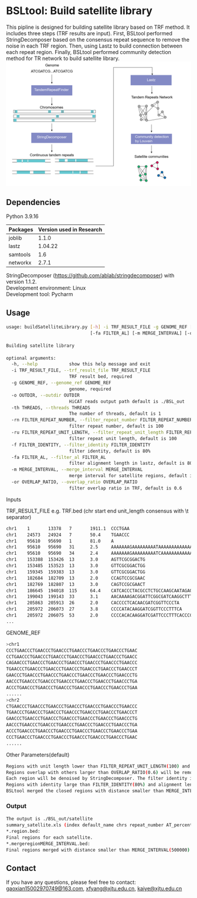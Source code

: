 # BSLtool: Build satellite library
This pipline is designed for building satellite library based on TRF method. It includes three steps (TRF results are input). First, BSLtool performed StringDecomposer based on the consensus repeat sequence to remove the noise in each TRF region. Then, using Lastz to build connection between each repeat region. Finally, BSLtool performed community detection method for TR network to build satellite library.
![img.png](img.png)
## Dependencies
Python 3.9.16

Packages  | Version used in Research|
--------- | --------|
joblib  | 1.1.0 |
lastz  | 1.04.22 |
samtools  | 1.6 |
networkx  | 2.7.1 |

StringDecomposer (https://github.com/ablab/stringdecomposer) with version 1.1.2.   
Development environment: Linux  
Development tool: Pycharm
## Usage
```Bash
usage: buildSatelliteLibrary.py [-h] -i TRF_RESULT_FILE -g GENOME_REF [-o OUTDIR] [-th THREADS] [-rn FILTER_REPEAT_NUMBER] [-ru FILTER_REPEAT_UNIT_LENGTH] [-f FILTER_IDENTITY]
                                [-fa FILTER_AL] [-m MERGE_INTERVAL] [-or OVERLAP_RATIO]

Building satellite library

optional arguments:
  -h, --help            show this help message and exit
  -i TRF_RESULT_FILE, --trf_result_file TRF_RESULT_FILE
                        TRF result bed, required
  -g GENOME_REF, --genome_ref GENOME_REF
                        genome, required
  -o OUTDIR, --outdir OUTDIR
                        HiCAT reads output path default is ./BSL_out
  -th THREADS, --threads THREADS
                        The number of threads, default is 1
  -rn FILTER_REPEAT_NUMBER, --filter_repeat_number FILTER_REPEAT_NUMBER
                        filter repeat number, default is 100
  -ru FILTER_REPEAT_UNIT_LENGTH, --filter_repeat_unit_length FILTER_REPEAT_UNIT_LENGTH
                        filter repeat unit length, default is 100
  -f FILTER_IDENTITY, --filter_identity FILTER_IDENTITY
                        filter identity, default is 80%
  -fa FILTER_AL, --filter_al FILTER_AL
                        filter alignment length in lastz, default is 80%
  -m MERGE_INTERVAL, --merge_interval MERGE_INTERVAL
                        merge interval for satellite regions, default is 500K
  -or OVERLAP_RATIO, --overlap_ratio OVERLAP_RATIO
                        filter overlap ratio in TRF, default is 0.6

```
Inputs

TRF_RESULT_FILE e.g. TRF.bed (chr start end unit_length consensus with \t separator) 
```Bash
chr1    1       13378   7       1911.1  CCCTGAA
chr1    24573   24924   7       50.4    TGAACCC
chr1    95610   95690   1       81.0    A
chr1    95610   95690   31      2.5     AAAAAAAGAAAAAAAAATAAAAAAAAAAAAA
chr1    95610   95690   34      2.4     AAAAAAAGAAAAAAAAATCAAAAAAAAAAAAAGA
chr1    153388  153426  13      3.0     AGTTCGCGGACTG
chr1    153485  153523  13      3.0     GTTCGCGGACTGG
chr1    159345  159383  13      3.0     GTTCGCGGACTGG
chr1    182684  182709  13      2.0     CCAGTCCGCGAAC
chr1    182769  182807  13      3.0     CAGTCCGCGAACT
chr1    186645  194018  115     64.4    CATCACCCTACGCCTCTGCCAAGCAATAGAGCAAACTGGGAATCACCCCACTTGTCATATTGCTAAGATTTGGATTACATGTTCACGGGTTGGATTGACGGCAGATGAGACTAGG
chr1    199043  199143  33      3.1     AACAAAAGACGGATTCGGCGATCAAGGCTTTGG
chr1    205863  205913  26      2.0     CACCCCTCACAACGATCGGTTCCCTA
chr1    205972  206073  27      3.8     CCCCATACAAGGATCGGTTCCCTTTCA
chr1    205972  206075  53      2.0     CCCCACACAAGGATCGATTCCCTTTCACCCCATACAAGGATCGGTTCCCATCA
...

```
GENOME_REF
```Bash
>chr1
CCCTGAACCCTGAACCCTGAACCCTGAACCCTGAACCCTGAACCCTGAAC
CCTGAACCCTGAACCCTGAACCCTGAACCCTGAACCCTGAACCCTGAACC
CAGAACCCTGAACCCTGAACCCTGAACCCTGAACCCTGAACCCTGAACCC
TGAACCCTGAACCCTGAACCCTGAACCCTGAACCCTGAACCCTGAACCCT
GAACCCTGAACCCTGAACCCTGAACCCTGAACCCTGAACCCTGAACCCTG
AACCCTGAACCCTGAACCCTGAACCCTGAACCCTGAACCCTGAACCCTGA
ACCCTGAACCCTGAACCCTGAACCCTGAACCCTGAACCCTGAACCCTGAA
......
>chr2
CTGAACCCTGAACCCTGAACCCTGAACCCTGAACCCTGAACCCTGAACCC
TGAACCCTGAACCCTGAACCCTGAACCCTGAACCCTGAACCCTGAACCCT
GAACCCTGAACCCTGAACCCTGAACCCTGAACCCTGAACCCTGAACCCTG
AACCCTGAACCCTGAACCCTGAACCCTGAACCCTGAACCCTGAACCCTGA
ACCCTGAACCCTGAACCCTGAACCCTGAACCCTGAACCCTGAACCCTGAA
CCCTGAACCCTGAACCCTGAACCCTGAACCCTGAACCCTGAACCCTGAAC
......
```
Other Parameters(default)
```Bash
Regions with unit length lower than FILTER_REPEAT_UNIT_LENGTH(100) and repeat number lower than FILTER_REPEAT_NUMBER(100) will be removed.
Regions overlap with others larger than OVERLAP_RATIO(0.6) will be removed and saved the region with small unit.
Each region will be denoised by StringDecomposer. The filter identity is FILTER_IDENTITY(80%).
Regions with identity large than FILTER_IDENTITY(80%) and alignment length larger than FILTER_AL(80%) will be considered as same satellite.
BSLtool merged the closed regions with distance smaller than MERGE_INTERVAL(500000)
```

### Output
```Bash
The output is ./BSL_out/satellite
summary_satellite.xls (index default_name chrs repeat_number AT_percentage genomic_size unit_sequence)
*.region.bed:
Final regions for each satellite.
*.mergeregionMERGE_INTERVAL.bed: 
Final regions merged with distance smaller than MERGE_INTERVAL(500000). For visualization or HOR analysis(e.g. HiCAT)
```


## Contact
If you have any questions, please feel free to contact: gaoxian15002970749@163.com, xfyang@xjtu.edu.cn, kaiye@xjtu.edu.cn





